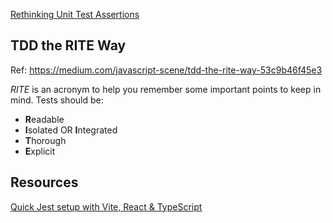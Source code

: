 

[Rethinking Unit Test Assertions](https://medium.com/javascript-scene/rethinking-unit-test-assertions-55f59358253f)


## TDD the RITE Way
Ref: https://medium.com/javascript-scene/tdd-the-rite-way-53c9b46f45e3

_RITE_ is an acronym to help you remember some important points to keep in mind. Tests should be:

-   **R**eadable
-   **I**solated OR **I**ntegrated
-   **T**horough
-   **E**xplicit




## Resources
[Quick Jest setup with Vite, React & TypeScript](https://codingwithmanny.medium.com/quick-jest-setup-with-vitejs-react-typescript-82f325e4323f)
